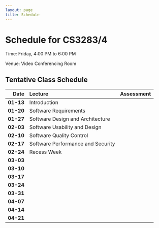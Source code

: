 ```yaml
---
layout: page
title: Schedule
---
```


# Schedule for CS3283/4

Time: Friday, 4:00 PM to 6:00 PM

Venue: Video Conferencing Room

## Tentative Class Schedule

| Date      | Lecture                 | Assessment |
|----------:|:------------------------|:-----------|
| **01-13** | Introduction| | 
| **01-20** | Software Requirements| | 
| **01-27** | Software Design and Architecture| |
| **02-03** | Software Usability and Design| |  
| **02-10** | Software Quality Control| |  
| **02-17** | Software Performance and Security| | 
| **02-24** | Recess Week | | 
| **03-03** | | | 
| **03-10** | | |  
| **03-17** | | |  
| **03-24** | | | 
| **03-31** | | |   
| **04-07** | | |  
| **04-14** | | |  
| **04-21** | | |
